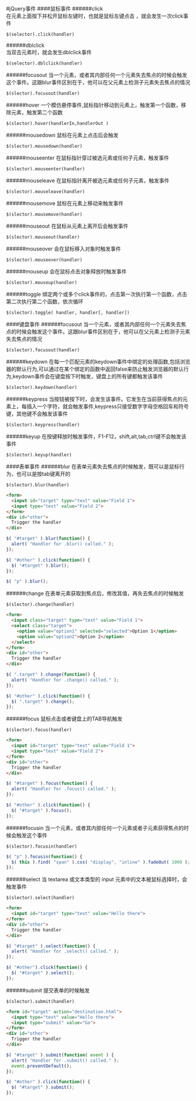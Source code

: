 #jQuery事件
####鼠标事件 
######click    
在元素上面按下并松开鼠标左键时，也就是鼠标左键点击 ，就会发生一次click事件  
```text
$(selector).click(handler)
```   
######dblclick    
当双击元素时，就会发生dblclick事件             
```text
$(selector).dblclick(handler)
```
######focusout
当一个元素，或者其内部任何一个元素失去焦点的时候会触发这个事件。这跟blur事件区别在于，他可以在父元素上检测子元素失去焦点的情况
```text
$(slector).focusout(handler)
```
######hover
一个模仿悬停事件,鼠标指针移动到元素上，触发第一个函数，移除元素，触发第二个函数         
```text
$(slector).hover(handlerIn,handlerOut )
```
######mousedown
鼠标在元素上点击后会触发
```text
$(slector).mousedown(handler)
```
######mouseenter
在鼠标指针穿过被选元素或任何子元素，触发事件
```text
$(slector).mouseenter(handler)
```
######mouseleave
在鼠标指针离开被选元素或任何子元素，触发事件
```text
$(slector).mouseleave(handler)
```
######mousemove
鼠标在元素上移动来触发事件
```text
$(slector).mousemove(handler)
```
######mouseout
在鼠标从元素上离开后会触发事件
```text
$(slector).mouseout(handler)
```
######mouseover
会在鼠标移入对象时触发事件
```text
$(slector).mouseover(handler)
```
######mouseup
会在鼠标点击对象释放时触发事件
```text
$(slector).mouseup(handler)
```
######toggle
绑定两个或多个click事件的，点击第一次执行第一个函数，点击第二次执行第二个函数，依次循环
```text
$(slector).toggle( handler, handler[, handler])
```
####键盘事件
######focusout
当一个元素，或者其内部任何一个元素失去焦点的时候会触发这个事件。这跟blur事件区别在于，他可以在父元素上检测子元素失去焦点的情况
```text
$(slector).focusout(handler)
```
######keydown
在每一个匹配元素的keydown事件中绑定的处理函数,包括浏览器的默认行为,可以通过在某个绑定的函数中返回false来防止触发浏览器的默认行为,keydown事件会在键盘按下时触发，键盘上的所有键都触发该事件        
```text
$(slector).keydown(handler)
```
######keypress
当按钮被按下时，会发生该事件。它发生在当前获得焦点的元素上，每插入一个字符，就会触发事件,keypress只接受数字字母空格回车和符号键，其他键不会触发该事件
```text
$(slector).keypress(handler)
```
######keyup
在按键释放时触发事件，F1-F12，shift,alt,tab,ctrl键不会触发该事件       
```text
$(slector).keyup(handler)
```
####表单事件
######blur
在表单元素失去焦点的时候触发，既可以是鼠标行为，也可以是按tab键离开的
```text
$(slector).blur(handler)
```
```html
<form>
  <input id="target" type="text" value="Field 1">
  <input type="text" value="Field 2">
</form>
<div id="other">
  Trigger the handler
</div>
```
```js
$( "#target" ).blur(function() {
  alert( "Handler for .blur() called." );
});
```
```js
$( "#other" ).click(function() {
  $( "#target" ).blur();
});
```
```js
$( "p" ).blur();
```
######change
在表单元素获取到焦点后，修改其值，再失去焦点的时候触发   
```text
$(slector).change(handler)
```
```html
<form>
  <input class="target" type="text" value="Field 1">
  <select class="target">
    <option value="option1" selected="selected">Option 1</option>
    <option value="option2">Option 2</option>
  </select>
</form>
<div id="other">
  Trigger the handler
</div>
```
```js
$( ".target" ).change(function() {
  alert( "Handler for .change() called." );
});
```
```js
$( "#other" ).click(function() {
  $( ".target" ).change();
});
```
######focus
鼠标点击或者键盘上的TAB导航触发
```text
$(slector).focus(handler)
```
```html
<form>
  <input id="target" type="text" value="Field 1">
  <input type="text" value="Field 2">
</form>
<div id="other">
  Trigger the handler
</div>
```
```js
$( "#target" ).focus(function() {
  alert( "Handler for .focus() called." );
});
```
```js
$( "#other" ).click(function() {
  $( "#target" ).focus();
});
```
######focusin
当一个元素，或者其内部任何一个元素或者子元素获得焦点的时候会触发这个事件
```text
$(slector).focusin(handler)
```
```js
$( "p" ).focusin(function() {
  $( this ).find( "span" ).css( "display", "inline" ).fadeOut( 1000 );
});
```
######select
当 textarea 或文本类型的 input 元素中的文本被鼠标选择时，会触发事件
```text
$(slector).select(handler)
```
```html
<form>
  <input id="target" type="text" value="Hello there">
</form>
<div id="other">
  Trigger the handler
</div>
```
```js
$( "#target" ).select(function() {
  alert( "Handler for .select() called." );
});
```
```js
$( "#other").click(function() {
  $( "#target" ).select();
});
```
######submit
提交表单的时候触发
```text
$(slector).submit(handler)
```
```html
<form id="target" action="destination.html">
  <input type="text" value="Hello there">
  <input type="submit" value="Go">
</form>
<div id="other">
  Trigger the handler
</div>
```
```js
$( "#target" ).submit(function( event ) {
  alert( "Handler for .submit() called." );
  event.preventDefault();
});
```
```js
$( "#other" ).click(function() {
  $( "#target" ).submit();
});
```


